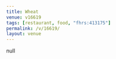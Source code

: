 ```yaml
---
title: Wheat
venue: v16619
tags: [restaurant, food, "fhrs:413175"]
permalink: /v/16619/
layout: venue
---
```

null